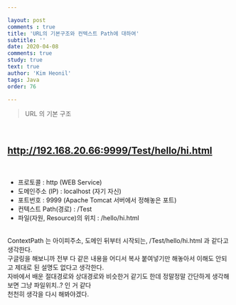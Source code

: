 ```yaml
---

layout: post
comments : true
title: 'URL의 기본구조와 컨텍스트 Path에 대하여'
subtitle: ''
date: 2020-04-08
comments: true
study: true
text: true
author: 'Kim Heonil'
tags: Java
order: 76

---
```


> URL 의 기본 구조

<br>

## http://192.168.20.66:9999/Test/hello/hi.html

<br>

- 프로토콜 : http (WEB Service)
- 도메인주소 (IP) : localhost (자기 자신)
- 포트번호 : 9999 (Apache Tomcat 서버에서 정해놓은 포트)
- 컨텍스트 Path(경로) : /Test
- 파일(자원, Resource)의 위치 : /hello/hi.html

<br>
ContextPath 는 아이피주소, 도메인 뒤부터 시작되는, /Test/hello/hi.html 과 같다고 생각한다. <br>
구글링을 해보니까 전부 다 같은 내용을 어디서 복사 붙여넣기만 해놓아서 이해도 안되고 제대로 된 설명도 없다고 생각한다. <br>
자바에서 배운 절대경로와 상대경로와 비슷한거 같기도 한데 정말정말 간단하게 생각해보면 그냥 파일위치..? 인 거 같다 <br>
천천히 생각을 다시 해봐야겠다. <br>

<br>